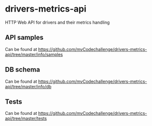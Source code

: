 # drivers-metrics-api
HTTP Web API for drivers and their metrics handling

## API samples
Can be found at https://github.com/mvCodechallenge/drivers-metrics-api/tree/master/info/samples

## DB schema
Can be found at https://github.com/mvCodechallenge/drivers-metrics-api/tree/master/info/db

## Tests
Can be found at https://github.com/mvCodechallenge/drivers-metrics-api/tree/master/tests



